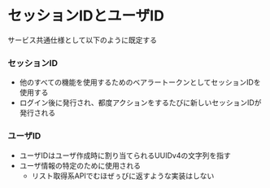 
# セッションIDとユーザID
サービス共通仕様として以下のように既定する

### セッションID
- 他のすべての機能を使用するためのベアラートークンとしてセッションIDを使用する
- ログイン後に発行され、都度アクションをするたびに新しいセッションIDが発行される

### ユーザID
- ユーザIDはユーザ作成時に割り当てられるUUIDv4の文字列を指す
- ユーザ情報の特定のために使用される
	- リスト取得系APIでむほぜぅびに返すような実装はしない
